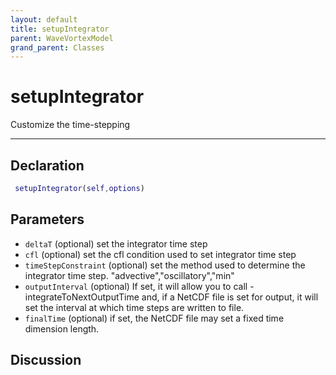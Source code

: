 ```yaml
---
layout: default
title: setupIntegrator
parent: WaveVortexModel
grand_parent: Classes
---
```


#  setupIntegrator

Customize the time-stepping


---

## Declaration
```matlab
 setupIntegrator(self,options)
```
## Parameters
+ `deltaT`  (optional) set the integrator time step
+ `cfl`  (optional) set the cfl condition used to set integrator time step
+ `timeStepConstraint`  (optional) set the method used to determine the integrator time step. "advective","oscillatory","min"
+ `outputInterval`  (optional) If set, it will allow you to call -integrateToNextOutputTime and, if a NetCDF file is set for output, it will set the interval at which time steps are written to file.
+ `finalTime`  (optional) if set, the NetCDF file may set a fixed time dimension length.

## Discussion

              

